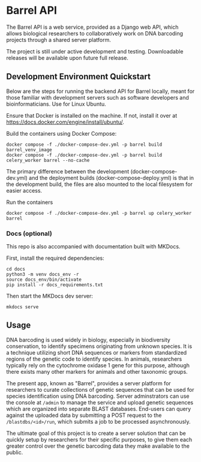 # Barrel API

The Barrel API is a web service, provided as a Django web API, which allows biological researchers to collaboratively work on DNA barcoding projects through a shared server platform.

The project is still under active development and testing. Downloadable releases will be available upon future full release.

## Development Environment Quickstart

Below are the steps for running the backend API for Barrel locally, meant for those familiar with development servers such as software developers and bioinformaticians. Use for Linux Ubuntu. 

Ensure that Docker is installed on the machine. If not, install it over at https://docs.docker.com/engine/install/ubuntu/.

Build the containers using Docker Compose:
```
docker compose -f ./docker-compose-dev.yml -p barrel build barrel_venv_image
docker compose -f ./docker-compose-dev.yml -p barrel build celery_worker barrel --no-cache
```

The primary difference between the development (docker-compose-dev.yml) and the deployment builds (docker-compose-deploy.yml) is that in the development build, the files are also mounted to the local filesystem for easier access.

Run the containers
```
docker compose -f ./docker-compose-dev.yml -p barrel up celery_worker barrel
```

### Docs (optional)
This repo is also accompanied with documentation built with MKDocs.

First, install the required dependencies:
```
cd docs
python3 -m venv docs_env -r 
source docs_env/bin/activate
pip install -r docs_requirements.txt
```

Then start the MKDocs dev server:
```
mkdocs serve
```

## Usage

DNA barcoding is used widely in biology, especially in biodiversity conservation, to identify specimens originating from unknown species. It is a technique utilizing short DNA sequences or markers from standardized regions of the genetic code to identify species. In animals, researchers typically rely on the cytochrome oxidase 1 gene for this purpose, although there exists many other markers for animals and other taxonomic groups.

The present app, known as "Barrel", provides a server platform for researchers to curate collections of genetic sequences that can be used for species identification using DNA barcoding. Server adminstrators can use the console at `/admin` to manage the service and upload genetic sequences which are organized into separate BLAST databases. End-users can query against the uploaded data by submitting a POST request to the `/blastdbs/<id>/run`, which submits a job to be processed asynchronously. 

The ultimate goal of this project is to create a server solution that can be quickly setup by researchers for their specific purposes, to give them each greater control over the genetic barcoding data they make available to the public.




